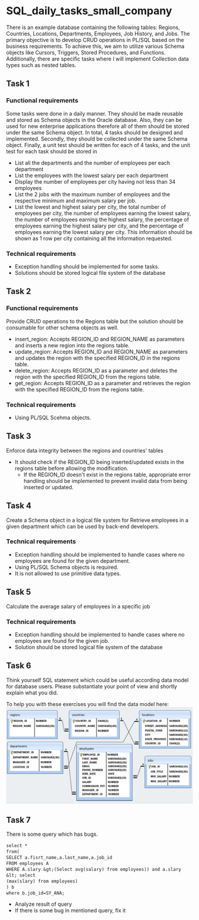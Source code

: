 # SQL_daily_tasks_small_company


There is an example database containing the following tables: Regions, Countries, Locations, Departments, Employees, Job History, and Jobs. The primary objective is to develop CRUD operations in PL/SQL based on the business requirements. To achieve this, we aim to utilize various Schema objects like Cursors, Triggers, Stored Procedures, and Functions. Additionally, there are specific tasks where I will implement Collection data types such as nested tables.

## Task 1
### Functional requirements
Some tasks were done in a daily manner. They should be made reusable and stored as Schema objects in the Oracle database. Also, they can be used for new enterprise applications therefore all of them should be stored under the same Schema object. In total, 4 tasks should be designed and implemented. Secondly, they should be collected under the same Schema object. Finally, a unit test should be written for each of 4 tasks, and the unit test for each task should be stored in 
- List all the departments and the number of employees per each department
- List the employees with the lowest salary per each department
- Display the number of employees per city having not less than 34 employees
- List the 2 jobs with the maximum number of employees and the respective minimum and
maximum salary per job.
- List the lowest and highest salary per city, the total number of employees per city, the number of employees earning the lowest salary, the number of employees earning the highest salary, the percentage of employees earning the highest salary per city, and the percentage of employees earning the lowest salary per city. This information should be shown as 1 row per city containing all the information requested.
### Technical requirements
- Exception handling should be implemented for some tasks.
- Solutions should be stored logical file system of the database

## Task 2
### Functional requirements
Provide CRUD operations to the Regions table but the solution should be consumable for other schema objects as well. 
- insert_region: Accepts REGION_ID and REGION_NAME as parameters and inserts a new region into the regions table.
- update_region: Accepts REGION_ID and REGION_NAME as parameters and updates the region with the specified REGION_ID in the regions table.
- delete_region: Accepts REGION_ID as a parameter and deletes the region with the specified REGION_ID from the regions table.
- get_region: Accepts REGION_ID as a parameter and retrieves the region with the specified REGION_ID from the regions table.
### Technical requirements
- Using PL/SQL Scehma objects.

## Task 3
Enforce data integrity between the regions and countries' tables
- It should check if the REGION_ID being inserted/updated exists in the regions table before allowing the modification.
    - If the REGION_ID doesn't exist in the regions table,       appropriate error handling should be implemented to prevent invalid data from being inserted or updated.

## Task 4
Create a Schema object in a logical file system for Retrieve employees in a given department which can be used by back-end developers.
### Technical requirements
- Exception handling should be implemented to handle cases where no employees are found for the given department.
- Using PL/SQL Schema objects is required.
- It is not allowed to use primitive data types.

## Task 5
Calculate the average salary of employees in a specific job
### Technical requirements
- Exception handling should be implemented to handle cases where no employees are found for the given job.
- Solution should be stored logical file system of the database


## Task 6
Think yourself SQL statement which could be useful according data model for database users.
Please substantiate your point of view and shortly explain what you did.

To help you with these exercises you will find the data model here:
![plot](./Data_model/Data_model.png)

## Task 7
There is some query which has bugs.
``` plsql
select *
from(
SELECT a.fisrt_name,a.last_name,a.job_id
FROM employees A
WHERE A.slary &gt;(Select avg(salary) from employees)) and a.slary &lt; select
(max(slary) from employees)
) b
where b.job_id=SY_ANA;
```

- Analyze result of query
- If there is some bug in mentioned query, fix it

